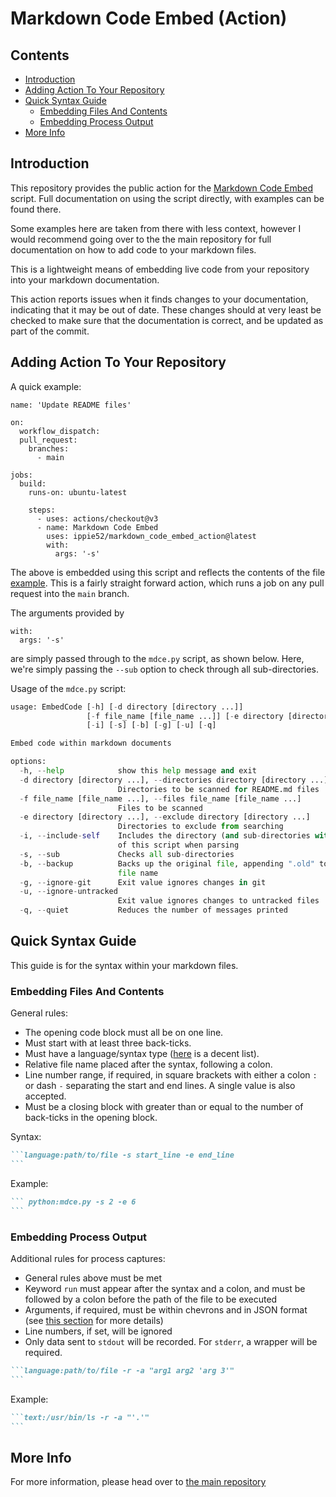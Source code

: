 # Markdown Code Embed (Action)

## Contents
- [Introduction](#introduction)
- [Adding Action To Your Repository](#adding-action-to-your-repository)
- [Quick Syntax Guide](#quick-syntax-guide)
	- [Embedding Files And Contents](#embedding-files-and-contents)
	- [Embedding Process Output](#embedding-process-output)
- [More Info](#more-info)

## Introduction
This repository provides the public action for the [Markdown Code Embed](https://github.com/ippie52/markdown_code_embed/) script. Full documentation on using the script directly, with examples can be found there. 

Some examples here are taken from there with less context, however I would recommend going over to the the main repository for full documentation on how to add code to your markdown files.

This is a lightweight means of embedding live code from your repository into your markdown documentation. 

This action reports issues when it finds changes to your documentation, indicating that it may be out of date. These changes should at very least be checked to make sure that the documentation is correct, and be updated as part of the commit.

## Adding Action To Your Repository
A quick example:
```yaml:example
name: 'Update README files'

on:
  workflow_dispatch:
  pull_request:
    branches:
      - main

jobs:
  build:
    runs-on: ubuntu-latest
    
    steps:
      - uses: actions/checkout@v3
      - name: Markdown Code Embed
        uses: ippie52/markdown_code_embed_action@latest
        with: 
          args: '-s'
```
The above is embedded using this script and reflects the contents of the file [example](example). This is a fairly straight forward action, which runs a job on any pull request into the `main` branch.

The arguments provided by 
```yaml:example -s17 -e18 -i s2
with: 
  args: '-s'
```
are simply passed through to the `mdce.py` script, as shown below. Here, we're simply passing the `--sub` option to check through all sub-directories.

Usage of the `mdce.py` script:
```text:markdown_code_embed/mdce.py -r -a "'-h'"
usage: EmbedCode [-h] [-d directory [directory ...]]
                 [-f file_name [file_name ...]] [-e directory [directory ...]]
                 [-i] [-s] [-b] [-g] [-u] [-q]

Embed code within markdown documents

options:
  -h, --help            show this help message and exit
  -d directory [directory ...], --directories directory [directory ...]
                        Directories to be scanned for README.md files
  -f file_name [file_name ...], --files file_name [file_name ...]
                        Files to be scanned
  -e directory [directory ...], --exclude directory [directory ...]
                        Directories to exclude from searching
  -i, --include-self    Includes the directory (and sub-directories with -s)
                        of this script when parsing
  -s, --sub             Checks all sub-directories
  -b, --backup          Backs up the original file, appending ".old" to the
                        file name
  -g, --ignore-git      Exit value ignores changes in git
  -u, --ignore-untracked
                        Exit value ignores changes to untracked files
  -q, --quiet           Reduces the number of messages printed
```

## Quick Syntax Guide

This guide is for the syntax within your markdown files.

### Embedding Files And Contents

General rules:
- The opening code block must all be on one line.
- Must start with at least three back-ticks.
- Must have a language/syntax type ([here](https://github.com/jincheng9/markdown_supported_languages) is a decent list).
- Relative file name placed after the syntax, following a colon.
- Line number range, if required, in square brackets with either a colon `:` or dash `-` separating the start and end lines. A single value is also accepted.
- Must be a closing block with greater than or equal to the number of back-ticks in the opening block.

Syntax:
````markdown
```language:path/to/file -s start_line -e end_line
```
````

Example:
````markdown
``` python:mdce.py -s 2 -e 6
```
````

### Embedding Process Output

Additional rules for process captures:
- General rules above must be met
- Keyword `run` must appear after the syntax and a colon, and must be followed by a colon before the path of the file to be executed
- Arguments, if required, must be within chevrons and in JSON format (see [this section](#embed-process-output) for more details)
- Line numbers, if set, will be ignored
- Only data sent to `stdout` will be recorded. For `stderr`, a wrapper will be required.


````markdown
```language:path/to/file -r -a "arg1 arg2 'arg 3'"
```
````

Example:
````markdown
```text:/usr/bin/ls -r -a "'.'"
```
````

## More Info
For more information, please head over to [the main repository](https://github.com/ippie52/markdown_code_embed/)